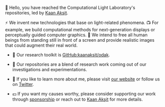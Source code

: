 👋 Hello, you have reached the Computational Light Laboratory's repositories, led by [Kaan Akşit](https://kaanaksit.com).


:zap: We invent new technologies that base on light-related phenomena.
:tv: For example, we build computational methods for next-generation displays or perceptually guided computer graphics.
:man_dancing: We intend to free all human beings from standing still in front of a screen and provide realistic images that could augment their real world.


- :toolbox: Our research toolkit is [GitHub:kaanaksit/odak](https://github.com/kaanaksit/odak).

- :dna: Our repositories are a blend of research work coming out of our investigations and experimentations.

- :newspaper: If you like to learn more about me, please visit [our website](https://complightlab.com) or follow us on [Twitter](https://twitter.com/kaanaksit).

- :dollar: If you want my causes worthy, please consider supporting our work through [sponsorship](https://github.com/sponsors/kaanaksit) or reach out to [Kaan Akşit](https://kaanaksit.com) for more details.

